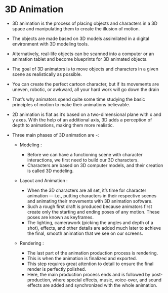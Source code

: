 # 3D Animation

- 3D animation is the process of placing objects and characters in a 3D space and manipulating them to create the illusion of motion.
- The objects are made based on 3D models assimilated in a digital environment with 3D modeling tools.
- Alternatively, real-life objects can be scanned into a computer or an animation tablet and become blueprints for 3D animated objects.
- The goal of 3D animators is to move objects and characters in a given scene as realistically as possible.
- You can create the perfect cartoon character, but if its movements are uneven, robotic, or awkward, all your hard work will go down the drain
- That’s why animators spend quite some time studying the basic principles of motion to make their animations believable.
- 2D animation is flat as it’s based on a two-dimensional plane with x and y axes. With the help of an additional axis, 3D adds a perception of depth to animations, making them more realistic.

- Three main phases of 3D animation are -:
    - Modeling :
        - Before we can have a functioning scene with character interactions, we first need to build our 3D characters.
        - Characters are based on 3D computer models, and their creation is called 3D modeling.
    
    - Layout and Animation :
        - When the 3D characters are all set, it’s time for character animation — i.e., putting characters in their respective scenes and animating their movements with 3D animation software.
        - Such a rough first draft is produced because animators first create only the starting and ending poses of any motion. These poses are known as keyframes.
        -  The lighting, camerawork (picking the angles and depth of a shot), effects, and other details are added much later to achieve the final, smooth animation that we see on our screens.

    - Rendering :
        - The last part of the animation production process is rendering.
        - This is when the animation is finalized and exported.
        - This step requires great attention to detail to ensure the final render is perfectly polished. 
        - Here, the main production process ends and is followed by post-production, where special effects, music, voice-over, and sound effects are added and synchronized with the whole animation.
